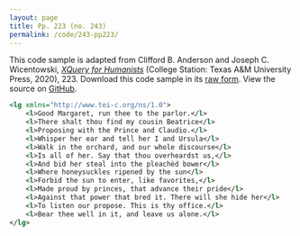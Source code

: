 ```yaml
---
layout: page
title: Pp. 223 (no. 243)
permalink: /code/243-pp223/
---
```


This code sample is adapted from Clifford B. Anderson and Joseph C. Wicentowski, 
[_XQuery for Humanists_](/) (College Station: Texas A&M University Press, 2020), 223. 
Download this code sample in its [raw form](/code/243-pp223/243-pp223.xml).
View the source on [GitHub](https://github.com/coding4humanists/xquery4humanists/blob/master/code/243-pp223/243-pp223.xml).

```xml
<lg xmlns="http://www.tei-c.org/ns/1.0">
    <l>Good Margaret, run thee to the parlor.</l>
    <l>There shalt thou find my cousin Beatrice</l>
    <l>Proposing with the Prince and Claudio.</l>
    <l>Whisper her ear and tell her I and Ursula</l>
    <l>Walk in the orchard, and our whole discourse</l>
    <l>Is all of her. Say that thou overheardst us,</l>
    <l>And bid her steal into the pleachèd bower</l>
    <l>Where honeysuckles ripened by the sun</l>
    <l>Forbid the sun to enter, like favorites,</l>
    <l>Made proud by princes, that advance their pride</l>
    <l>Against that power that bred it. There will she hide her</l>
    <l>To listen our propose. This is thy office.</l>
    <l>Bear thee well in it, and leave us alone.</l>
</lg>
```  
